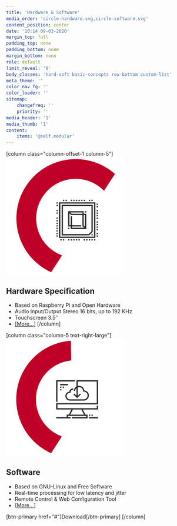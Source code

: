 ```yaml
---
title: 'Hardware & Software'
media_order: 'circle-hardware.svg,circle-software.svg'
content_position: center
date: '10:14 09-03-2020'
margin_top: full
padding_top: none
padding_bottom: none
margin_bottom: none
role: default
limit_reveal: '0'
body_classes: 'hard-soft basic-concepts row-bottom custom-list'
meta_theme: ''
color_nav_fg: ''
color_loader: ''
sitemap:
    changefreq: ''
    priority: ''
media_header: '1'
media_thumb: '1'
content:
    items: '@self.modular'
---
```


[column class="column-offset-1 column-5"]
![microchip icon](circle-hardware.svg?classes=float-left-large)
## Hardware Specification

* Based on Raspberry Pi and Open Hardware
* Audio Input/Output Stereo 16 bits, up to 192 KHz
* Touchscreen 3.5''
* [[More...]](...)
[/column]

[column class="column-5 text-right-large"]
![computer icon](circle-software.svg?classes=float-right-large)
## Software

* Based on GNU-Linux and Free Software
* Real-time processing for low latency and jitter
* Remote Control & Web Configuration Tool
* [[More...]](...)

[btn-primary href="#"]Download[/btn-primary]
[/column]

